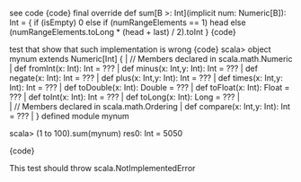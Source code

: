 see code 
{code}
  final override def sum[B >: Int](implicit num: Numeric[B]): Int = {
    if (isEmpty) 0
    else if (numRangeElements == 1) head
    else (numRangeElements.toLong * (head + last) / 2).toInt
  }
{code}

test that show that such implementation is wrong
{code}
scala>  object mynum extends Numeric[Int] { 
     |   // Members declared in scala.math.Numeric
     |   def fromInt(x: Int): Int = ???
     |   def minus(x: Int,y: Int): Int = ???
     |   def negate(x: Int): Int = ???
     |   def plus(x: Int,y: Int): Int = ???
     |   def times(x: Int,y: Int): Int = ???
     |   def toDouble(x: Int): Double = ???
     |   def toFloat(x: Int): Float = ???
     |   def toInt(x: Int): Int = ???
     |   def toLong(x: Int): Long = ???
     |   
     |   // Members declared in scala.math.Ordering
     |   def compare(x: Int,y: Int): Int = ???
     | }
defined module mynum

scala> (1 to 100).sum(mynum)
res0: Int = 5050

{code}

This test should throw scala.NotImplementedError

